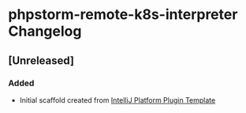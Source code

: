 <!-- Keep a Changelog guide -> https://keepachangelog.com -->

# phpstorm-remote-k8s-interpreter Changelog

## [Unreleased]
### Added
- Initial scaffold created from [IntelliJ Platform Plugin Template](https://github.com/JetBrains/intellij-platform-plugin-template)

